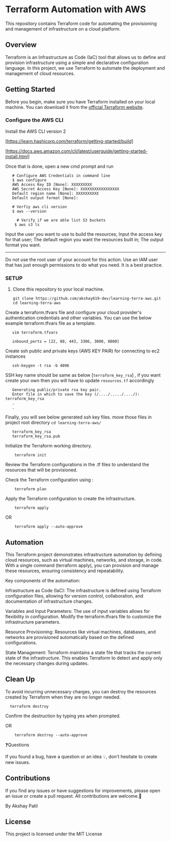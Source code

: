 # Terraform Automation with AWS

This repository contains Terraform code for automating the provisioning and management of infrastructure on a cloud platform. 

## Overview

Terraform is an Infrastructure as Code (IaC) tool that allows us to define and provision infrastructure using a simple and declarative configuration language. In this project, we use Terraform to automate the deployment and management of cloud resources.

## Getting Started

Before you begin, make sure you have Terraform installed on your local machine. You can download it from the [official Terraform website](https://www.terraform.io/downloads.html).

### Configure the AWS CLI

Install the AWS CLI version 2 

[https://learn.hashicorp.com/terraform/getting-started/build]

[https://docs.aws.amazon.com/cli/latest/userguide/getting-started-install.html]

Once that is done, open a new cmd prompt and run
 ```shell
    # Configure AWS Credentials in command line
    $ aws configure
    AWS Access Key ID [None]: XXXXXXXXX
    AWS Secret Access Key [None]: XXXXXXXXXXXXXXXXX
    Default region name [None]: XXXXXXXXXX
    Default output format [None]: 
```

```shell
   # Verfiy aws cli version 
   $ aws --version
```

```shell
     # Verify if we are able list S3 buckets
    $ aws s3 ls
```   
  

Input the user you want to use to build the resources;
Input the access key for that user;
The default region you want the resources built in;
The output format you want.

-----
Do not use the root user of your account for this action. Use an IAM user that has just enough permissions to do what you need. It is a best practice.

### SETUP

1. Clone this repository to your local machine.

   ```shell
   git clone https://github.com/akshay619-dev/learning-terra-aws.git
   cd learning-terra-aws
   ```
   
Create a terraform.tfvars file and configure your cloud provider's authentication credentials and other variables. You can use the below example terraform.tfvars file as a template.

```shell
   vim terraform.tfvars
```

```shell
   inbound_ports = [22, 80, 443, 3306, 3000, 8000]
```

Create ssh public and private keys (AWS KEY PAIR) for connecting to ec2 instances

```shell
   ssh-keygen -t rsa -b 4096
```

SSH key name should be same as below [`terraform_key_rsa`] , if you want create your own then you will have to update `resources.tf` accordingly

```shell
   Generating public/private rsa key pair.
   Enter file in which to save the key (/..../...../..../): terraform_key_rsa
   .
   .
```
Finally, you will see below generated ssh key files. move those files in project root directory `cd learning-terra-aws/ `

```shell
   terraform_key_rsa
   terraform_key_rsa.pub
```


Initialize the Terraform working directory.

```shell
    terraform init
```

Review the Terraform configurations in the .tf files to understand the resources that will be provisioned.

Check the Terraform configuration using :  

```shell
    terraform plan
```

Apply the Terraform configuration to create the infrastructure.

```shell
    terraform apply
```
OR

```shell
    terraform apply --auto-approve
```


## Automation

This Terraform project demonstrates infrastructure automation by defining cloud resources, such as virtual machines, networks, and storage, in code. With a single command (terraform apply), you can provision and manage these resources, ensuring consistency and repeatability.

Key components of the automation:

Infrastructure as Code (IaC): The infrastructure is defined using Terraform configuration files, allowing for version control, collaboration, and documentation of infrastructure changes.

Variables and Input Parameters: The use of input variables allows for flexibility in configuration. Modify the terraform.tfvars file to customize the infrastructure parameters.

Resource Provisioning: Resources like virtual machines, databases, and networks are provisioned automatically based on the defined configurations.

State Management: Terraform maintains a state file that tracks the current state of the infrastructure. This enables Terraform to detect and apply only the necessary changes during updates.

## Clean Up
To avoid incurring unnecessary charges, you can destroy the resources created by Terraform when they are no longer needed.

```shell
  terraform destroy
```

Confirm the destruction by typing yes when prompted.

OR 

```shell
    terraform destroy --auto-approve
```


❓Questions

If you found a bug, have a question or an idea 💡, don't hesitate to create new issues.

## Contributions
If you find any issues or have suggestions for improvements, please open an issue or create a pull request.
All contributions are welcome.🙏

By Akshay Patil


## License
This project is licensed under the MIT License 
